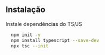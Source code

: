 ## Instalação

Instale dependências do TS/JS

```bash
  npm init -y
  npm install typescript --save-dev
  npx tsc --init
```